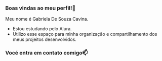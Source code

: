 ### Boas vindas ao meu perfil!💙
Meu nome é Gabriela De Souza Cavina.

- Estou estudando pelo Alura.
- Utilizo esse espaço para minha organização e compartilhamento dos meus projeitos desenvolvidos.
### Vocé entra em contato comigo📫
